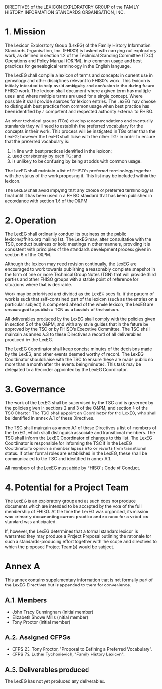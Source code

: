 DIRECTIVES of the LEXICON EXPLORATORY GROUP
of the FAMILY HISTORY INFORMATION STANDARDS ORGANISATION, INC.


1\.  Mission
============

The Lexicon Exploratory Group (LexEG) of the Family History Information
Standards Organisation, Inc. (FHISO) is tasked with carrying out
exploratory work, as defined in section 1.2 of the Technical Standing
Committee (TSC) Operations and Policy Manual (O&PM), into common usage
and best practices for genealogical terminology in the English language.

The LexEG shall compile a lexicon of terms and concepts in current
use in genealogy and other disciplines relevant to FHISO's work.
This lexicon is initially intended to help avoid ambiguity and confusion
in the during future FHISO work.  The lexicon shall document where a
given term has multiple uses, and where multiple terms are used for a
single concept.  Where possible it shall provide sources for lexicon
entries.  The LexEG may choose to distinguish best practice from common
usage when best practice has been identified by a competent and
respected authority external to FHISO.  

As other technical groups (TGs) develop recommendations and eventually
standards they will need to establish the preferred vocabulary for the
concepts in their work.  This process will be instigated in TGs other
than the LexEG; however the LexEG shall liaise with the other TGs in
order to ensure that the preferred vocabulary is:

1. in line with best practices identified in the lexicon;
2. used consistently by each TG; and
3. is unlikely to be confusing by being at odds with common usage.

The LexEG shall maintain a list of FHISO's preferred terminology
together with the status of the work proposing it.  This list may be
included within the lexicon.  

The LexEG shall avoid implying that any choice of preferred terminology
is final until it has been used in a FHISO standard that has been
published in accordance with section 1.6 of the O&PM.


2\. Operation
=============

The LexEG shall ordinarily conduct its business on the public
lexicon@fhiso.org mailing list.  The LexEG may, after consultation with
the TSC, conduct business or hold meetings in other manners, providing it
is consistent with principles of the standards development process given
in section 6 of the O&PM.

Although the lexicon may need revision continually, the LexEG are
encouraged to work towards publishing a reasonably complete snapshot in
the form of one or more Technical Group Notes (TGN) that will provide
third parties and other FHISO groups with a stable point of reference
for situations where that is desirable.

Work may be prioritised and divided as the LexEG sees fit.  If the
pattern of work is such that self-contained part of the lexicon (such as
the entries on a particular subject) is completed ahead of the whole
lexicon, the LexEG are encouraged to publish a TGN as a fascicle of the
lexicon.

All deliverables produced by the LexEG shall comply with the policies
given in section 5 of the O&PM, and with any style guides that in the
future be approved by the TSC or by FHISO's Executive Committee.  The
TSC shall maintain as annex A.3 to these Directives a record of all
deliverables produced by the LexEG.

The LexEG Coordinator shall keep concise minutes of the decisions made by
the LexEG, and other events deemed worthy of record.  The LexEG
Coordinator should liaise with the TSC to ensure these are made public
no more than a month after the events being minuted.  This task may be
delegated to a Recorder appointed by the LexEG Coordinator.


3\. Governance
==============

The work of the LexEG shall be supervised by the TSC and is governed by
the policies given in sections 2 and 3 of the O&PM, and section 4 of the
TSC Charter.  The TSC shall appoint an Coordinator for the LexEG, 
who shall be identified in annex A.1 of these Directives.

The TSC shall maintain as annex A.1 of these Directives a list of
members of the LexEG, which shall distinguish associate and transitional
members.  The TSC shall inform the LexEG Coordinator of changes to this
list.  The LexEG Coordinator is responsible for informing the TSC if in
the LexEG Coordinator's opinion a member lapses into or reverts from
transitional status.  If other formal roles are established in the
LexEG, these shall be communicated to the TSC and identified in annex
A.1.

All members of the LexEG must abide by FHISO's Code of Conduct.


4\. Potential for a Project Team
================================

The LexEG is an exploratory group and as such does not produce documents
which are intended to be accepted by the vote of the full membership of FHISO.
At the time the LexEG was organised, its mission was primarily documenting
current practice and no need for a voted-on standard was anticipated.

If, however, the LexEG determines that a formal standard lexicon is warranted
they may produce a Project Proposal outlining the rationale for such a
standards-producing effort together with the scope and directives to which
the proposed Project Team(s) would be subject.




Annex A
=======

This annex contains supplementary information that is not formally part
of the LexEG Directives but is appended to them for convenience.  

A.1.  Members
-------------

* John Tracy Cunningham (initial member)
* Elizabeth Shown Mills (initial member)
* Tony Proctor (initial member)

A.2.  Assigned CFPSs
--------------------

* CFPS 23. Tony Proctor, "Proposal to Defining a Preferred Vocabulary".
* CFPS 73. Luther Tychonievich, "Family History Lexicon".

A.3.  Deliverables produced
---------------------------

The LexEG has not yet produced any deliverables.
